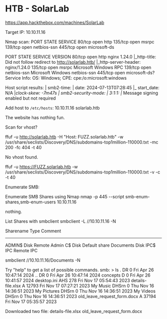 # HTB - SolarLab
https://app.hackthebox.com/machines/SolarLab

Target IP: 10.10.11.16

Nmap scan:
PORT    STATE SERVICE
80/tcp  open  http
135/tcp open  msrpc
139/tcp open  netbios-ssn
445/tcp open  microsoft-ds

PORT    STATE SERVICE       VERSION
80/tcp  open  http          nginx 1.24.0
|_http-title: Did not follow redirect to http://solarlab.htb/
|_http-server-header: nginx/1.24.0
135/tcp open  msrpc         Microsoft Windows RPC
139/tcp open  netbios-ssn   Microsoft Windows netbios-ssn
445/tcp open  microsoft-ds?
Service Info: OS: Windows; CPE: cpe:/o:microsoft:windows

Host script results:
| smb2-time:
|   date: 2024-07-13T07:28:45
|_  start_date: N/A
|_clock-skew: -7m47s
| smb2-security-mode:
|   3:1:1:
|_    Message signing enabled but not required

Add host to `/etc/hosts`: 10.10.11.16 solarlab.htb

The website has nothing fun.

Scan for vhost?

ffuf -u http://solarlab.htb -H "Host: FUZZ.solarlab.htb" -w /usr/share/seclists/Discovery/DNS/subdomains-top1million-110000.txt -mc 200 -fc 404 -t 40

No vhost found.

ffuf -u https://FUZZ.solarlab.htb -w /usr/share/seclists/Discovery/DNS/subdomains-top1million-110000.txt -v -c -t 40

Enumerate SMB:

Enumerate SMB Shares using Nmap
nmap -p 445 --script smb-enum-shares,smb-enum-users 10.10.11.16

nothing.

List Shares with smbclient
smbclient -L //10.10.11.16 -N

Sharename       Type      Comment
---------       ----      -------
ADMIN$          Disk      Remote Admin
C$              Disk      Default share
Documents       Disk
IPC$            IPC       Remote IPC

smbclient //10.10.11.16/Documents -N

Try "help" to get a list of possible commands.
smb: \> ls
  .                                  DR        0  Fri Apr 26 10:47:14 2024
  ..                                 DR        0  Fri Apr 26 10:47:14 2024
  concepts                            D        0  Fri Apr 26 10:41:57 2024
  desktop.ini                       AHS      278  Fri Nov 17 05:54:43 2023
  details-file.xlsx                   A    12793  Fri Nov 17 07:27:21 2023
  My Music                        DHSrn        0  Thu Nov 16 14:36:51 2023
  My Pictures                     DHSrn        0  Thu Nov 16 14:36:51 2023
  My Videos                       DHSrn        0  Thu Nov 16 14:36:51 2023
  old_leave_request_form.docx         A    37194  Fri Nov 17 05:35:57 2023

Downloaded two file: details-file.xlsx old_leave_request_form.docx